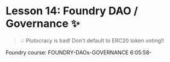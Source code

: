 # Lesson 14: Foundry DAO / Governance ✨
> 💡 Plutocracy is bad! Don't default to ERC20 token voting!!

Foundry course: FOUNDRY-DAOs-GOVERNANCE
6:05:58-
